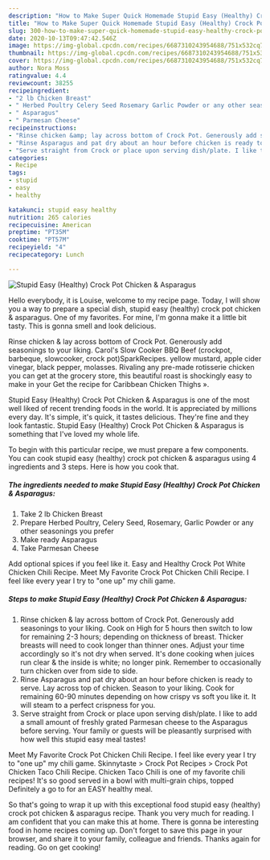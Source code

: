 ```yaml
---
description: "How to Make Super Quick Homemade Stupid Easy (Healthy) Crock Pot Chicken &amp;amp; Asparagus"
title: "How to Make Super Quick Homemade Stupid Easy (Healthy) Crock Pot Chicken &amp;amp; Asparagus"
slug: 300-how-to-make-super-quick-homemade-stupid-easy-healthy-crock-pot-chicken-and-amp-asparagus
date: 2020-10-13T09:47:42.546Z
image: https://img-global.cpcdn.com/recipes/6687310243954688/751x532cq70/stupid-easy-healthy-crock-pot-chicken-asparagus-recipe-main-photo.jpg
thumbnail: https://img-global.cpcdn.com/recipes/6687310243954688/751x532cq70/stupid-easy-healthy-crock-pot-chicken-asparagus-recipe-main-photo.jpg
cover: https://img-global.cpcdn.com/recipes/6687310243954688/751x532cq70/stupid-easy-healthy-crock-pot-chicken-asparagus-recipe-main-photo.jpg
author: Nora Moss
ratingvalue: 4.4
reviewcount: 38255
recipeingredient:
- "2 lb Chicken Breast"
- " Herbed Poultry Celery Seed Rosemary Garlic Powder or any other seasonings you prefer"
- " Asparagus"
- " Parmesan Cheese"
recipeinstructions:
- "Rinse chicken &amp; lay across bottom of Crock Pot. Generously add seasonings to your liking. Cook on High for 5 hours then switch to low for remaining 2-3 hours; depending on thickness of breast. Thicker breasts will need to cook longer than thinner ones. Adjust your time accordingly so it&#39;s not dry when served. It&#39;s done cooking when juices run clear &amp; the inside is white; no longer pink. Remember to occasionally turn chicken over from side to side."
- "Rinse Asparagus and pat dry about an hour before chicken is ready to serve. Lay across top of chicken. Season to your liking. Cook for remaining 60-90 minutes depending on how crispy vs soft you like it. It will steam to a perfect crispness for you."
- "Serve straight from Crock or place upon serving dish/plate. I like to add a small amount of freshly grated Parmesan cheese to the Asparagus before serving. Your family or guests will be pleasantly surprised with how well this stupid easy meal tastes!"
categories:
- Recipe
tags:
- stupid
- easy
- healthy

katakunci: stupid easy healthy 
nutrition: 265 calories
recipecuisine: American
preptime: "PT35M"
cooktime: "PT57M"
recipeyield: "4"
recipecategory: Lunch

---
```



![Stupid Easy (Healthy) Crock Pot Chicken &amp; Asparagus](https://img-global.cpcdn.com/recipes/6687310243954688/751x532cq70/stupid-easy-healthy-crock-pot-chicken-asparagus-recipe-main-photo.jpg)

Hello everybody, it is Louise, welcome to my recipe page. Today, I will show you a way to prepare a special dish, stupid easy (healthy) crock pot chicken &amp; asparagus. One of my favorites. For mine, I'm gonna make it a little bit tasty. This is gonna smell and look delicious.

Rinse chicken &amp; lay across bottom of Crock Pot. Generously add seasonings to your liking. Carol&#39;s Slow Cooker BBQ Beef (crockpot, barbeque, slowcooker, crock pot)SparkRecipes. yellow mustard, apple cider vinegar, black pepper, molasses. Rivaling any pre-made rotisserie chicken you can get at the grocery store, this beautiful roast is shockingly easy to make in your Get the recipe for Caribbean Chicken Thighs ».

Stupid Easy (Healthy) Crock Pot Chicken &amp; Asparagus is one of the most well liked of recent trending foods in the world. It is appreciated by millions every day. It's simple, it's quick, it tastes delicious. They're fine and they look fantastic. Stupid Easy (Healthy) Crock Pot Chicken &amp; Asparagus is something that I've loved my whole life.


To begin with this particular recipe, we must prepare a few components. You can cook stupid easy (healthy) crock pot chicken &amp; asparagus using 4 ingredients and 3 steps. Here is how you cook that.

<!--inarticleads1-->

##### The ingredients needed to make Stupid Easy (Healthy) Crock Pot Chicken &amp; Asparagus:

1. Take 2 lb Chicken Breast
1. Prepare  Herbed Poultry, Celery Seed, Rosemary, Garlic Powder or any other seasonings you prefer
1. Make ready  Asparagus
1. Take  Parmesan Cheese


Add optional spices if you feel like it. Easy and Healthy Crock Pot White Chicken Chili Recipe. Meet My Favorite Crock Pot Chicken Chili Recipe. I feel like every year I try to &#34;one up&#34; my chili game. 

<!--inarticleads2-->

##### Steps to make Stupid Easy (Healthy) Crock Pot Chicken &amp; Asparagus:

1. Rinse chicken &amp; lay across bottom of Crock Pot. Generously add seasonings to your liking. Cook on High for 5 hours then switch to low for remaining 2-3 hours; depending on thickness of breast. Thicker breasts will need to cook longer than thinner ones. Adjust your time accordingly so it&#39;s not dry when served. It&#39;s done cooking when juices run clear &amp; the inside is white; no longer pink. Remember to occasionally turn chicken over from side to side.
1. Rinse Asparagus and pat dry about an hour before chicken is ready to serve. Lay across top of chicken. Season to your liking. Cook for remaining 60-90 minutes depending on how crispy vs soft you like it. It will steam to a perfect crispness for you.
1. Serve straight from Crock or place upon serving dish/plate. I like to add a small amount of freshly grated Parmesan cheese to the Asparagus before serving. Your family or guests will be pleasantly surprised with how well this stupid easy meal tastes!


Meet My Favorite Crock Pot Chicken Chili Recipe. I feel like every year I try to &#34;one up&#34; my chili game. Skinnytaste &gt; Crock Pot Recipes &gt; Crock Pot Chicken Taco Chili Recipe. Chicken Taco Chili is one of my favorite chili recipes! It&#39;s so good served in a bowl with multi-grain chips, topped Definitely a go to for an EASY healthy meal. 

So that's going to wrap it up with this exceptional food stupid easy (healthy) crock pot chicken &amp; asparagus recipe. Thank you very much for reading. I am confident that you can make this at home. There is gonna be interesting food in home recipes coming up. Don't forget to save this page in your browser, and share it to your family, colleague and friends. Thanks again for reading. Go on get cooking!
